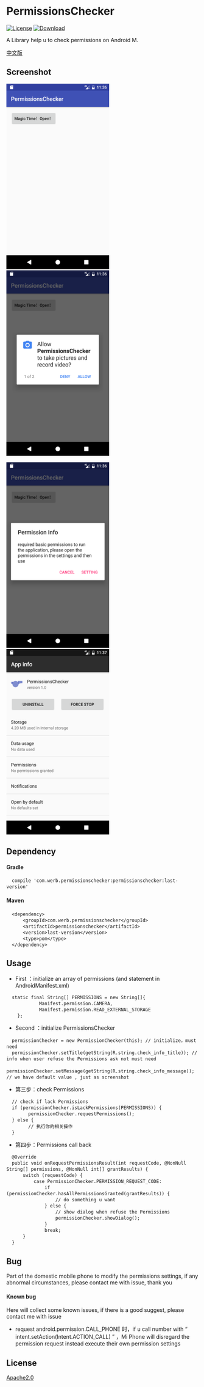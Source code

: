 # PermissionsChecker

[![License](https://img.shields.io/badge/license-Apache%202-green.svg)](https://github.com/Werb/PermissionsCheckerSample/blob/master/LICENSE)
[![Download](https://api.bintray.com/packages/werbhelius/maven/permissionschecker/images/download.svg) ](https://bintray.com/werbhelius/maven/permissionschecker/_latestVersion)

A Library help u to check permissions on Android M.

[中文版](https://github.com/Werb/PermissionsCheckerSample/blob/master/README_ZH.md)

## Screenshot

<img src="/screenshot/home_en.png" alt="screenshot" title="home" width="270" height="486" /> <img src="/screenshot/permission_en.png" alt="screenshot" title="permission" width="270" height="486" />

<img src="/screenshot/info_en.png" alt="screenshot" title="info" width="270" height="486" /> <img src="/screenshot/setting_en.png" alt="screenshot" title="setting" width="270" height="486" />

## Dependency

#### Gradle

```
  compile 'com.werb.permissionschecker:permissionschecker:last-version'
```

#### Maven

```
  <dependency>
      <groupId>com.werb.permissionschecker</groupId>
      <artifactId>permissionschecker</artifactId>
      <version>last-version</version>
      <type>pom</type>
  </dependency>
```

## Usage

* First ：initialize an array of permissions (and  statement in AndroidManifest.xml)

```
  static final String[] PERMISSIONS = new String[]{
            Manifest.permission.CAMERA,
            Manifest.permission.READ_EXTERNAL_STORAGE
    };
```

* Second ：initialize PermissionsChecker

```
  permissionChecker = new PermissionChecker(this); // initialize，must need
  permissionChecker.setTitle(getString(R.string.check_info_title)); // info when user refuse the Permissions ask not must need
  permissionChecker.setMessage(getString(R.string.check_info_message)); // we have default value , just as screenshot
```

* 第三步：check Permissions

```
  // check if lack Permissions
  if (permissionChecker.isLackPermissions(PERMISSIONS)) {
        permissionChecker.requestPermissions();
  } else {
        // 执行你的相关操作
  }
```

* 第四步：Permissions call back

```
  @Override
  public void onRequestPermissionsResult(int requestCode, @NonNull String[] permissions, @NonNull int[] grantResults) {
      switch (requestCode) {
          case PermissionChecker.PERMISSION_REQUEST_CODE:
              if (permissionChecker.hasAllPermissionsGranted(grantResults)) {
                  // do something u want
              } else {
                  // show dialog when refuse the Permissions
                  permissionChecker.showDialog();
              }
              break;
      }
  }
```

## Bug
Part of the domestic mobile phone to modify the permissions settings, if any abnormal circumstances, please contact me with issue, thank you
#### Known bug
Here will collect some known issues, if there is a good suggest, please contact me with issue

* request android.permission.CALL_PHONE 时，if u call number with “ intent.setAction(Intent.ACTION_CALL) ” ，Mi Phone will disregard the permission request instead execute their own permission settings

## License

[Apache2.0](https://github.com/Werb/PermissionsCheckerSample/blob/master/LICENSE)
